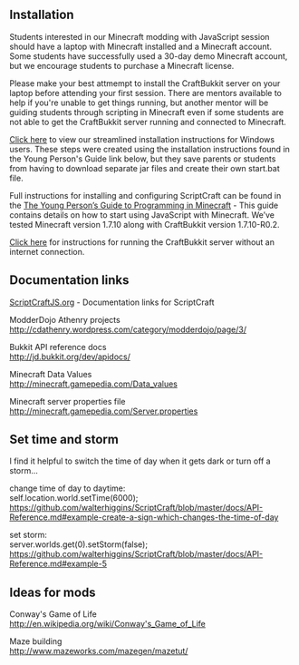 ## Installation

Students interested in our Minecraft modding with JavaScript session should have a laptop with Minecraft installed and a Minecraft account.  Some students have successfully used a 30-day demo Minecraft account, but we encourage students to purchase a Minecraft license.  

Please make your best attmempt to install the CraftBukkit server on your laptop before attending your first session.  There are mentors available to help if you're unable to get things running, but another mentor will be guiding students through scripting in Minecraft even if  some students are not able to get the CraftBukkit server running and connected to Minecraft.

[Click here](Minecraft_ScriptCraft_Installation.md) to view our streamlined installation instructions for Windows users.  These steps were created using the installation instructions found in the Young Person's Guide link below, but they save parents or students from having to download separate jar files and create their own start.bat file.

Full instructions for installing and configuring ScriptCraft can be found in the [The Young Person’s Guide to Programming in Minecraft](https://github.com/walterhiggins/ScriptCraft/blob/master/docs/YoungPersonsGuideToProgrammingMinecraft.md#installation) - This guide contains details on how to start using JavaScript with Minecraft. We’ve tested Minecraft version 1.7.10 along with CraftBukkit version 1.7.10-R0.2. 

[Click here](Minecraft_ScriptCraft_Installation.md#run-craftbukkit-without-an-internet-connection) for instructions for running the CraftBukkit server without an internet connection.

## Documentation links

[ScriptCraftJS.org](http://www.ScriptCraftJS.org) - Documentation links for ScriptCraft

ModderDojo Athenry projects  
http://cdathenry.wordpress.com/category/modderdojo/page/3/

Bukkit API reference docs  
http://jd.bukkit.org/dev/apidocs/

Minecraft Data Values  
http://minecraft.gamepedia.com/Data_values

Minecraft server properties file  
http://minecraft.gamepedia.com/Server.properties


## Set time and storm

I find it helpful to switch the time of day when it gets dark or turn off a storm...

change time of day to daytime:  
self.location.world.setTime(6000);  
https://github.com/walterhiggins/ScriptCraft/blob/master/docs/API-Reference.md#example-create-a-sign-which-changes-the-time-of-day

set storm:  
server.worlds.get(0).setStorm(false);  
https://github.com/walterhiggins/ScriptCraft/blob/master/docs/API-Reference.md#example-5

## Ideas for mods

Conway's Game of Life  
http://en.wikipedia.org/wiki/Conway's_Game_of_Life

Maze building  
http://www.mazeworks.com/mazegen/mazetut/
